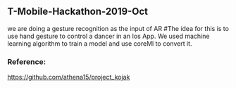 ## T-Mobile-Hackathon-2019-Oct
we are doing a gesture recognition as the input of AR
#The idea for this is to use hand gesture to control a dancer in an Ios App.
We used machine learning algorithm to train a model and use coreMl to convert it.







### Reference:

https://github.com/athena15/project_kojak
